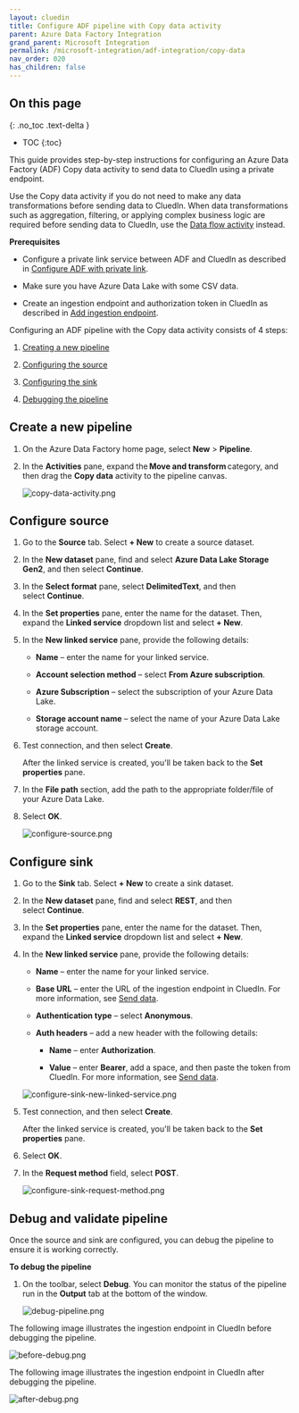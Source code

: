 ```yaml
---
layout: cluedin
title: Configure ADF pipeline with Copy data activity
parent: Azure Data Factory Integration
grand_parent: Microsoft Integration
permalink: /microsoft-integration/adf-integration/copy-data
nav_order: 020
has_children: false
---
```

## On this page
{: .no_toc .text-delta }
- TOC
{:toc}

This guide provides step-by-step instructions for configuring an Azure Data Factory (ADF) Copy data activity to send data to CluedIn using a private endpoint.

Use the Copy data activity if you do not need to make any data transformations before sending data to CluedIn. When data transformations such as aggregation, filtering, or applying complex business logic are required before sending data to CluedIn, use the [Data flow activity](/microsoft-integration/adf-integration/data-flow-activity) instead.

**Prerequisites** 

- Configure a private link service between ADF and CluedIn as described in [Configure ADF with private link](https://documentation.cluedin.net/microsoft-integration/adf-integration/private-link).

- Make sure you have Azure Data Lake with some CSV data. 

- Create an ingestion endpoint and authorization token in CluedIn as described in [Add ingestion endpoint](https://documentation.cluedin.net/integration/endpoint#add-ingestion-endpoint). 

Configuring an ADF pipeline with the Copy data activity consists of 4 steps:

1.  [Creating a new pipeline](#ceate-pipeline)
    
2.  [Configuring the source](#configure-source)
    
3.  [Configuring the sink](#configure-sink)
    
4.  [Debugging the pipeline](#debug-and-validate-pipeline)

## Create a new pipeline

1. On the Azure Data Factory home page, select **New** > **Pipeline**.

1. In the **Activities** pane, expand the **Move and transform** category, and then drag the **Copy data** activity to the pipeline canvas.

    ![copy-data-activity.png](../../assets/images/microsoft-integration/azure-data-factory/copy-data-activity.png)

## Configure source

1. Go to the **Source** tab. Select **+ New** to create a source dataset.

1. In the **New dataset** pane, find and select **Azure Data Lake Storage Gen2**, and then select **Continue**.

1. In the **Select format** pane, select **DelimitedText**, and then select **Continue**.

1. In the **Set properties** pane, enter the name for the dataset. Then, expand the **Linked service** dropdown list and select **+ New**.

1. In the **New linked service** pane, provide the following details:
 
    - **Name** – enter the name for your linked service.

    - **Account selection method** – select **From Azure subscription**.

    - **Azure Subscription** – select the subscription of your Azure Data Lake.

    - **Storage account name** – select the name of your Azure Data Lake storage account.

1. Test connection, and then select **Create**.

    After the linked service is created, you'll be taken back to the **Set properties** pane.

1. In the **File path** section, add the path to the appropriate folder/file of your Azure Data Lake.

1. Select **OK**.

    ![configure-source.png](../../assets/images/microsoft-integration/azure-data-factory/configure-source.png)

## Configure sink

1.  Go to the **Sink** tab. Select **+ New** to create a sink dataset.

1. In the **New dataset** pane, find and select **REST**, and then select **Continue**.

1. In the **Set properties** pane, enter the name for the dataset. Then, expand the **Linked service** dropdown list and select **+ New**.

1. In the **New linked service** pane, provide the following details:

    - **Name** – enter the name for your linked service.

    - **Base URL** – enter the URL of the ingestion endpoint in CluedIn. For more information, see [Send data](/integration/endpoint#send-data).

    - **Authentication type** – select **Anonymous**.

    - **Auth headers** – add a new header with the following details:

        - **Name** – enter **Authorization**.

        - **Value** – enter **Bearer**, add a space, and then paste the token from CluedIn. For more information, see [Send data](/integration/endpoint#send-data).

    ![configure-sink-new-linked-service.png](../../assets/images/microsoft-integration/azure-data-factory/configure-sink-new-linked-service.png)

1. Test connection, and then select **Create**.

    After the linked service is created, you'll be taken back to the **Set properties** pane.

1. Select **OK**.

1. In the **Request method** field, select **POST**.

    ![configure-sink-request-method.png](../../assets/images/microsoft-integration/azure-data-factory/configure-sink-request-method.png)

## Debug and validate pipeline

Once the source and sink are configured, you can debug the pipeline to ensure it is working correctly.

**To debug the pipeline**

1. On the toolbar, select **Debug**. You can monitor the status of the pipeline run in the **Output** tab at the bottom of the window.

    ![debug-pipeline.png](../../assets/images/microsoft-integration/azure-data-factory/debug-pipeline.png)

The following image illustrates the ingestion endpoint in CluedIn before debugging the pipeline.

![before-debug.png](../../assets/images/microsoft-integration/azure-data-factory/before-debug.png)

The following image illustrates the ingestion endpoint in CluedIn after debugging the pipeline.

![after-debug.png](../../assets/images/microsoft-integration/azure-data-factory/after-debug.png)